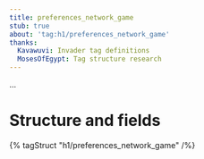 ```yaml
---
title: preferences_network_game
stub: true
about: 'tag:h1/preferences_network_game'
thanks:
  Kavawuvi: Invader tag definitions
  MosesOfEgypt: Tag structure research
---
```

...

# Structure and fields

{% tagStruct "h1/preferences_network_game" /%}
